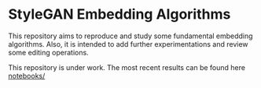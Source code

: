 # StyleGAN Embedding Algorithms

This repository aims to reproduce and study some fundamental embedding algorithms. Also, it is intended to add further experimentations and review some editing operations.

This repository is under work. The most recent results can be found here [notebooks/](./notebooks)

